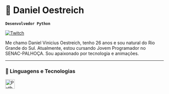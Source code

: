 # 👾 Daniel Oestreich

**`Desenvolvedor Python`**
<p align="left">
    <a href="https://www.twitch.tv/denvi9">
        <img 
            alt="Twitch" 
            title="Inscreva-se na twitch" 
            src="https://custom-icon-badges.demolab.com/badge/pygame-150458.svg?logo=grey-pygame?color=%23E05D44&label=Inscreva-se&logo=video&logoColor=white&style=for-the-badge&labelColor=6441A5"
        />
    </a>
    
</p>

Me chamo Daniel Vinicius Oestreich, tenho 26 anos e sou natural do Rio Grande do Sul. Atualmente, estou cursando Jovem Programador no SENAC-PALHOÇA. Sou apaixonado por tecnologia e animações.



---

### 🤖 Linguagens e Tecnologias

<img 
    align="left" 
    alt="Python" 
    title="Python"
    width="30px" 
    style="padding-right: 10px;" 
    src="https://cdn.jsdelivr.net/gh/devicons/devicon@latest/icons/python/python-original.svg" 
/>

<br/>
